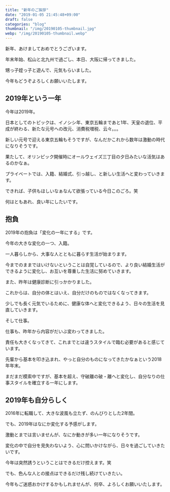 ```yaml
---
title: "新年のご挨拶"
date: "2019-01-05 21:45:48+09:00"
draft: false
categories: "blog"
thumbnail: "/img/20190105-thumbnail.jpg"
webp: "/img/20190105-thumbnail.webp"
---
```

新年、あけましておめでとうございます。  

年末年始、松山と北九州で過ごし、本日、大阪に帰ってきました。  

甥っ子姪っ子と遊んで、元気もらいました。  

今年もどうぞよろしくお願いいたします。  

## 2019年という一年

今年は2019年。  

日本としてのトピックは、イノシシ年、東京五輪まであと1年、天皇の退位、平成が終わる、新たな元号への改元、消費税増税、云々。。。  

新しい元号で迎える東京五輪もそうですが、なんだかこれから数年は激動の時代になりそうです。  

果たして、オリンピック開催時にオールウェイズ三丁目の夕日みたいな活気はあるのかなぁ。  

プライベートでは、入籍、結婚式、引っ越し、と新しい生活へと変わっていきます。  

できれば、子供もほしいなぁなんて欲張っている今日このごろ。笑  

何はともあれ、良い年にしたいです。  

## 抱負

2019年の抱負は「変化の一年にする」です。  

今年の大きな変化の一つ、入籍。  

一人暮らしから、大事な人とともに暮らす生活が始まります。  

今までのままではいけないということは自覚しているので、より良い結婚生活ができるように変化し、お互いを尊重した生活に努めていきます。  

また、昨年は健康診断に引っかかりました。  

これからは、自分の体とはいえ、自分だけのものではなくなってきます。  

少しでも長く元気でいるために、健康な体へと変化できるよう、日々の生活を見直していきます。  

そして仕事。  

仕事も、昨年から内容がだいぶ変わってきました。  

責任も大きくなってきて、これまでとは違うスタイルで臨む必要があると感じています。  

先輩から基本を叩き込まれ、やっと自分のものになってきたかなぁという2018年年末。  

まだまだ模索中ですが、基本を超え、守破離の破・離へと変化し、自分なりの仕事スタイルを確立する一年にします。  

## 2019年も自分らしく

2016年に転職して、大きな波風も立たず、のんびりとした2年間。  

でも、2019年はなにか変化する予感がします。  

激動とまでは言いませんが、なにか動きが多い一年になりそうです。  

変化の中で自分を見失わないよう、心に問いかけながら、日々を過ごしていきたいです。  

今年は突然誘うということはできるだけ控えます。笑  

でも、色んな人との接点はできるだけ残し続けていきたい。  

今年もご迷惑おかけするかもしれませんが、何卒、よろしくお願いいたします。  